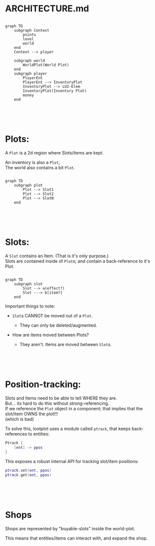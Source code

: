 

# ARCHITECTURE.md

```mermaid

graph TD
    subgraph Context
        points
        level
        world
    end
    Context --> player

    subgraph world
        WorldPlot(World Plot)
    end
    subgraph player
        PlayerEnt
        PlayerEnt --> InventoryPlot
        InventoryPlot --> LUI-Elem
        InventoryPlot(Inventory Plot)
        money
    end

```


<br/>
<br/>
<br/>

# Plots:
A `Plot` is a 2d region where Slots/items are kept.

An inventory is also a `Plot`;   
The world also contains a bit `Plot`.
```mermaid

graph TD
    subgraph plot
        Plot --> Slot1
        Plot --> Slot2
        Plot --> SlotN
    end

```


<br/>
<br/>
<br/>

# Slots:
A `Slot` contains an Item. (That is it's only purpose.)   
Slots are contained inside of `Plot`s; 
and contain a back-reference to it's Plot.
```mermaid

graph TD
    subgraph slot
        Slot --> a(effect?)
        Slot ---> b[item?]
    end
```

Important things to note:
- `Slot`s CANNOT be moved out of a `Plot`.
    - They can only be deleted/augmented.

- How are items moved between Plots?
    - They aren't. Items are moved between `Slot`s.

<br/>
<br/>
<br/>

# Position-tracking:
Slots and Items need to be able to tell WHERE they are.<br/>
But... its hard to do this without strong-referencing.  
If we reference the `Plot` object in a component; that implies that the slot/item OWNS the plot!!!  
(which is bad)

To solve this, lootplot uses a module called `ptrack`, that keeps back-references to entities:
```lua
Ptrack {
    [ent] -> ppos
}
```
This exposes a robust internal API for tracking slot/item positions:
```lua
ptrack.set(ent, ppos)
ptrack.get(ent, ppos)
```


<br/>
<br/>
<br/>


# Shops
Shops are represented by "buyable-slots" inside the world-plot.

This means that entities/items can interact with, and expand the shop.

